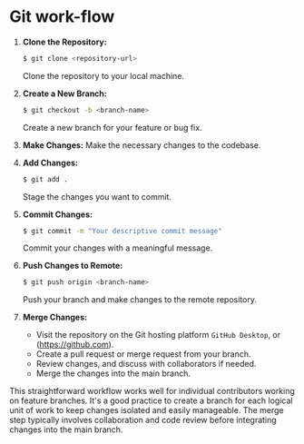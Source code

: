 # Git work-flow
1. **Clone the Repository:**
   ```bash
   $ git clone <repository-url>
   ```
   Clone the repository to your local machine.

2. **Create a New Branch:**
   ```bash
   $ git checkout -b <branch-name>
   ```
   Create a new branch for your feature or bug fix.

3. **Make Changes:**
   Make the necessary changes to the codebase.

4. **Add Changes:**
   ```bash
   $ git add .
   ```
   Stage the changes you want to commit.

5. **Commit Changes:**
   ```bash
   $ git commit -m "Your descriptive commit message"
   ```
   Commit your changes with a meaningful message.

6. **Push Changes to Remote:**
   ```bash
   $ git push origin <branch-name>
   ```
   Push your branch and make changes to the remote repository.

7. **Merge Changes:**
   - Visit the repository on the Git hosting platform `GitHub Desktop`, or (https://github.com).
   - Create a pull request or merge request from your branch.
   - Review changes, and discuss with collaborators if needed.
   - Merge the changes into the main branch.

This straightforward workflow works well for individual contributors working on feature branches. It's a good practice to create a branch for each logical unit of work to keep changes isolated and easily manageable. The merge step typically involves collaboration and code review before integrating changes into the main branch.

